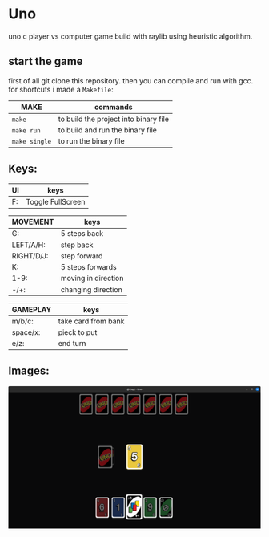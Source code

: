 # Uno

uno c player vs computer game build with raylib using heuristic algorithm.

## start the game

first of all git clone this repository. then you can compile and run with gcc. for shortcuts i made a `Makefile`:

| MAKE          | commands                              |
| ------------- | ------------------------------------- |
| `make`        | to build the project into binary file |
| `make run`    | to build and run the binary file      |
| `make single` | to run the binary file                |

## Keys:

| UI  | keys              |
| --- | ----------------- |
| F:  | Toggle FullScreen |

| MOVEMENT   | keys                |
| ---------- | ------------------- |
| G:         | 5 steps back        |
| LEFT/A/H:  | step back           |
| RIGHT/D/J: | step forward        |
| K:         | 5 steps forwards    |
| 1-9:       | moving in direction |
| -/+:       | changing direction  |

| GAMEPLAY | keys                |
| -------- | ------------------- |
| m/b/c:   | take card from bank |
| space/x: | pieck to put        |
| e/z:     | end turn            |

## Images:

![1.png](/images/1.png)
